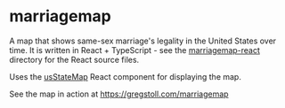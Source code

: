 # marriagemap

A map that shows same-sex marriage's legality in the United States over time.  It is written in React + TypeScript - see the [marriagemap-react](https://github.com/gregstoll/marriagemap/tree/master/marriagemap-react) directory for the React source files.

Uses the [usStateMap](https://github.com/gregstoll/usStateMap) React component for displaying the map.

See the map in action at https://gregstoll.com/marriagemap
